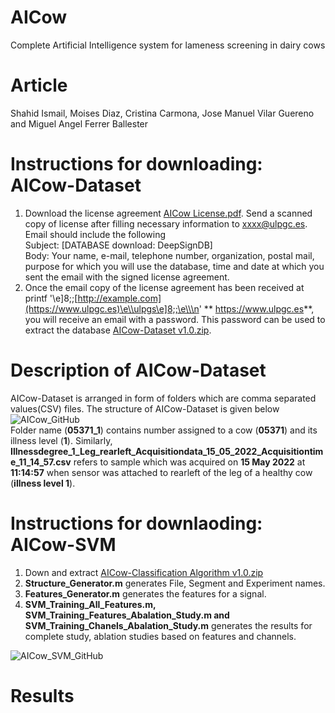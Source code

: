 # AICow
Complete Artificial Intelligence system for lameness screening in dairy cows
# Article
Shahid Ismail, Moises Diaz, Cristina Carmona, Jose Manuel Vilar Guereno and Miguel Angel Ferrer Ballester
# Instructions for downloading: AICow-Dataset
1. Download the license agreement [AICow License.pdf](https://github.com/Shahid-Ismail/Test/files/10341673/AICow_License.pdf). Send a scanned copy of license after filling necessary information to xxxx@ulpgc.es. Email should include the following\
Subject: [DATABASE download: DeepSignDB]\
Body: Your name, e-mail, telephone number, organization, postal mail, purpose for which you will use the database, time and date at which you sent the email with the signed license agreement.
2. Once the email copy of the license agreement has been received at printf '\e]8;;[http://example.com](https://www.ulpgc.es)\e\\ulpgs\e]8;;\e\\\n' ** https://www.ulpgc.es**, you will receive an email with a password. This password can be used to extract the database [AICow-Dataset v1.0.zip](https://github.com/Shahid-Ismail/Test/files/10341674/AICow-Dataset.v1.0.zip).

# Description of AICow-Dataset
AICow-Dataset is arranged in form of folders which are comma separated values(CSV) files. The structure of AICow-Dataset is given below<br>
![AICow_GitHub](https://user-images.githubusercontent.com/121656894/210198942-e8583512-b5b4-48a0-bb7e-b2dd68beb7a6.svg)\
Folder name (**05371_1**) contains number assigned to a cow (**05371**) and its illness level (**1**). Similarly, **Illnessdegree_1_Leg_rearleft_Acquisitiondata_15_05_2022_Acquisitiontime_11_14_57.csv** refers to sample which was acquired on **15 May 2022** at **11:14:57** when sensor was attached to rearleft of the leg of a healthy cow (**illness level 1**). 

# Instructions for downlaoding: AICow-SVM
1. Down and extract [AICow-Classification Algorithm v1.0.zip](https://github.com/Shahid-Ismail/Test/files/10330214/AICow-Classification.Algorithm.v1.0.zip)
2. **Structure_Generator.m** generates File, Segment and Experiment names.
3. **Features_Generator.m** generates the features for a signal.
4. **SVM_Training_All_Features.m, SVM_Training_Features_Abalation_Study.m and SVM_Training_Chanels_Abalation_Study.m** generates the results for complete study, ablation studies based on features and channels.

![AICow_SVM_GitHub](https://user-images.githubusercontent.com/121656894/210477181-e6d67c51-3015-4e25-a0b6-03e4eb7c328d.svg)

# Results
